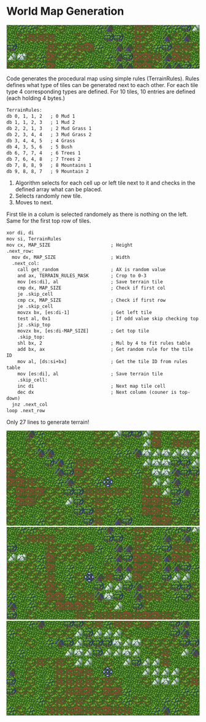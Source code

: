 # World Map Generation

![Terrain Example](terrain_gen1.jpg)

Code generates the procedural map using simple rules (TerrainRules).
Rules defines what type of tiles can be generated next to each other. For each tile type 4 corresponding types are defined. For 10 tiles, 10 entries are defined (each holding 4 bytes.)

```
TerrainRules:
db 0, 1, 1, 2   ; 0 Mud 1
db 1, 1, 2, 3   ; 1 Mud 2
db 2, 2, 1, 3   ; 2 Mud Grass 1
db 2, 3, 4, 4   ; 3 Mud Grass 2
db 3, 4, 4, 5   ; 4 Grass
db 4, 3, 5, 6   ; 5 Bush
db 6, 7, 7, 4   ; 6 Trees 1
db 7, 6, 4, 8   ; 7 Trees 2
db 7, 8, 8, 9   ; 8 Mountains 1
db 9, 8, 8, 7   ; 9 Mountain 2
```

1. Algorithm selects for each cell up or left tile next to it and checks in the defined array what can be placed.
2. Selects randomly new tile.
3. Moves to next.

First tile in a colum is selected randomely as there is nothing on the left.
Same for the first top row of tiles.


```
xor di, di
mov si, TerrainRules
mov cx, MAP_SIZE                      ; Height
.next_row:
  mov dx, MAP_SIZE                    ; Width
  .next_col:
    call get_random                   ; AX is random value
    and ax, TERRAIN_RULES_MASK        ; Crop to 0-3
    mov [es:di], al                   ; Save terrain tile
    cmp dx, MAP_SIZE                  ; Check if first col
    je .skip_cell
    cmp cx, MAP_SIZE                  ; Check if first row
    je .skip_cell
    movzx bx, [es:di-1]               ; Get left tile
    test al, 0x1                      ; If odd value skip checking top
    jz .skip_top
    movzx bx, [es:di-MAP_SIZE]        ; Get top tile
    .skip_top:
    shl bx, 2                         ; Mul by 4 to fit rules table
    add bx, ax                        ; Get random rule for the tile ID
    mov al, [ds:si+bx]                ; Get the tile ID from rules table
    mov [es:di], al                   ; Save terrain tile
    .skip_cell:
    inc di                            ; Next map tile cell
    dec dx                            ; Next column (couner is top-down)
  jnz .next_col
loop .next_row
```

Only 27 lines to generate terrain!

![Terrain Example](terrain_gen2.jpg)
![Terrain Example](terrain_gen3.jpg)
![Terrain Example](terrain_gen4.jpg)
